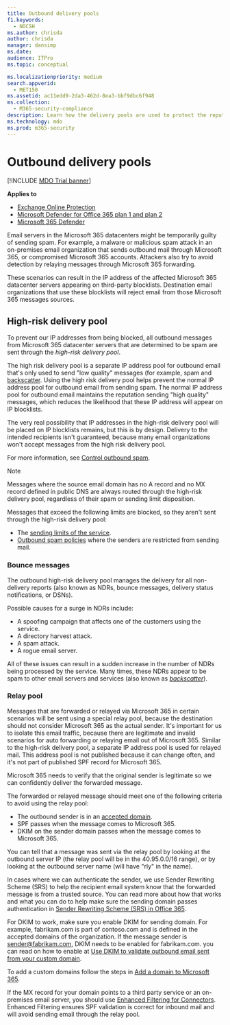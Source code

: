```yaml
---
title: Outbound delivery pools
f1.keywords: 
  - NOCSH
ms.author: chrisda
author: chrisda
manager: dansimp
ms.date: 
audience: ITPro
ms.topic: conceptual

ms.localizationpriority: medium
search.appverid: 
  - MET150
ms.assetid: ac11edd9-2da3-462d-8ea3-bbf9dbc6f948
ms.collection: 
  - M365-security-compliance
description: Learn how the delivery pools are used to protect the reputation of email servers in the Microsoft 365 datacenters.
ms.technology: mdo
ms.prod: m365-security
---
```


# Outbound delivery pools

[!INCLUDE [MDO Trial banner](../includes/mdo-trial-banner.md)]

**Applies to**
- [Exchange Online Protection](exchange-online-protection-overview.md)
- [Microsoft Defender for Office 365 plan 1 and plan 2](defender-for-office-365.md)
- [Microsoft 365 Defender](../defender/microsoft-365-defender.md)

Email servers in the Microsoft 365 datacenters might be temporarily guilty of sending spam. For example, a malware or malicious spam attack in an on-premises email organization that sends outbound mail through Microsoft 365, or compromised Microsoft 365 accounts. Attackers also try to avoid detection by relaying messages through Microsoft 365 forwarding.

These scenarios can result in the IP address of the affected Microsoft 365 datacenter servers appearing on third-party blocklists. Destination email organizations that use these blocklists will reject email from those Microsoft 365 messages sources.

## High-risk delivery pool

To prevent our IP addresses from being blocked, all outbound messages from Microsoft 365 datacenter servers that are determined to be spam are sent through the _high-risk delivery pool_.

The high risk delivery pool is a separate IP address pool for outbound email that's only used to send "low quality" messages (for example, spam and [backscatter](backscatter-messages-and-eop.md). Using the high risk delivery pool helps prevent the normal IP address pool for outbound email from sending spam. The normal IP address pool for outbound email maintains the reputation sending "high quality" messages, which reduces the likelihood that these IP address will appear on IP blocklists.

The very real possibility that IP addresses in the high-risk delivery pool will be placed on IP blocklists remains, but this is by design. Delivery to the intended recipients isn't guaranteed, because many email organizations won't accept messages from the high risk delivery pool.

For more information, see [Control outbound spam](outbound-spam-controls.md).

> [!NOTE]
> Messages where the source email domain has no A record and no MX record defined in public DNS are always routed through the high-risk delivery pool, regardless of their spam or sending limit disposition.
>
> Messages that exceed the following limits are blocked, so they aren't sent through the high-risk delivery pool:
>
> - The [sending limits of the service](/office365/servicedescriptions/exchange-online-service-description/exchange-online-limits#sending-limits-across-office-365-options).
> - [Outbound spam policies](configure-the-outbound-spam-policy.md) where the senders are restricted from sending mail.

### Bounce messages

The outbound high-risk delivery pool manages the delivery for all non-delivery reports (also known as NDRs, bounce messages, delivery status notifications, or DSNs).

Possible causes for a surge in NDRs include:

- A spoofing campaign that affects one of the customers using the service.
- A directory harvest attack.
- A spam attack.
- A rogue email server.

All of these issues can result in a sudden increase in the number of NDRs being processed by the service. Many times, these NDRs appear to be spam to other email servers and services (also known as _[backscatter](backscatter-messages-and-eop.md)_).

### Relay pool

Messages that are forwarded or relayed via Microsoft 365 in certain scenarios will be sent using a special relay pool, because the destination should not consider Microsoft 365 as the actual sender. It's important for us to isolate this email traffic, because there are legitimate and invalid scenarios for auto forwarding or relaying email out of Microsoft 365. Similar to the high-risk delivery pool, a separate IP address pool is used for relayed mail. This address pool is not published because it can change often, and it's not part of published SPF record for Microsoft 365.

Microsoft 365 needs to verify that the original sender is legitimate so we can confidently deliver the forwarded message.

The forwarded or relayed message should meet one of the following criteria to avoid using the relay pool:

- The outbound sender is in an [accepted domain](/exchange/mail-flow-best-practices/manage-accepted-domains/manage-accepted-domains).
- SPF passes when the message comes to Microsoft 365.
- DKIM on the sender domain passes when the message comes to Microsoft 365.

You can tell that a message was sent via the relay pool by looking at the outbound server IP (the relay pool will be in the 40.95.0.0/16 range), or by looking at the outbound server name (will have "rly" in the name).

In cases where we can authenticate the sender, we use Sender Rewriting Scheme (SRS) to help the recipient email system know that the forwarded message is from a trusted source. You can read more about how that works and what you can do to help make sure the sending domain passes authentication in [Sender Rewriting Scheme (SRS) in Office 365](/office365/troubleshoot/antispam/sender-rewriting-scheme).

For DKIM to work, make sure you enable DKIM for sending domain. For example, fabrikam.com is part of contoso.com and is defined in the accepted domains of the organization. If the message sender is sender@fabrikam.com, DKIM needs to be enabled for fabrikam.com. you can read on how to enable at [Use DKIM to validate outbound email sent from your custom domain](use-dkim-to-validate-outbound-email.md).

To add a custom domains follow the steps in [Add a domain to Microsoft 365](../../admin/setup/add-domain.md).

If the MX record for your domain points to a third party service or an on-premises email server, you should use [Enhanced Filtering for Connectors](/exchange/mail-flow-best-practices/use-connectors-to-configure-mail-flow/enhanced-filtering-for-connectors). Enhanced Filtering ensures SPF validation is correct for inbound mail and will avoid sending email through the relay pool.
